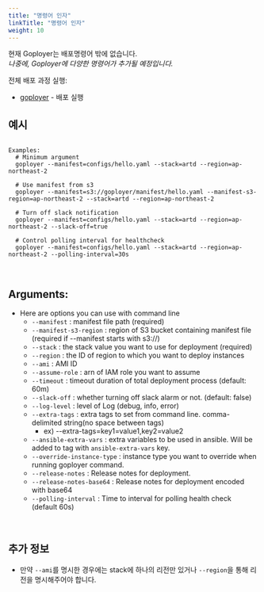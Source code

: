 ```yaml
---
title: "명령어 인자"
linkTitle: "명령어 인자"
weight: 10
---
```

현재 Goployer는 배포명령어 밖에 없습니다.<br>
*나중에, Goployer에 다양한 명령어가 추가될 예정입니다.*
<br>

전체 배포 과정 실행:
* [goployer](#argument) - 배포 실행

## 예시
```

Examples:
  # Minimum argument
  goployer --manifest=configs/hello.yaml --stack=artd --region=ap-northeast-2

  # Use manifest from s3
  goployer --manifest=s3://goployer/manifest/hello.yaml --manifest-s3-region=ap-northeast-2 --stack=artd --region=ap-northeast-2

  # Turn off slack notification
  goployer --manifest=configs/hello.yaml --stack=artd --region=ap-northeast-2 --slack-off=true

  # Control polling interval for healthcheck
  goployer --manifest=configs/hello.yaml --stack=artd --region=ap-northeast-2 --polling-interval=30s
```
<br>

## Arguments:
* Here are options you can use with command line
  * `--manifest` : manifest file path (required)
  * `--manifest-s3-region` : region of S3 bucket containing manifest file 
      (required if --manifest starts with s3://)
  * `--stack` : the stack value you want to use for deployment (required)
  * `--region` : the ID of region to which you want to deploy instances
  * `--ami` : AMI ID
  * `--assume-role` : arn of IAM role you want to assume
  * `--timeout` : timeout duration of total deployment process (default: 60m)
  * `--slack-off` : whether turning off slack alarm or not. (default: false)
  * `--log-level` : level of Log (debug, info, error)
  * `--extra-tags` : extra tags to set from command line. comma-delimited string(no space between tags)
      -  ex) --extra-tags=key1=value1,key2=value2
  * `--ansible-extra-vars` : extra variables to be used in ansible. Will be added to tag with `ansible-extra-vars` key.
  * `--override-instance-type` : instance type you want to override when running goployer command.
  * `--release-notes` : Release notes for deployment.
  * `--release-notes-base64` : Release notes for deployment encoded with base64
  * `--polling-interval` : Time to interval for polling health check (default 60s) 
<br>

## 추가 정보
* 만약 `--ami`를 명시한 경우에는 stack에 하나의 리전만 있거나 `--region`을 통해 리전을 명시해주어야 합니다.
